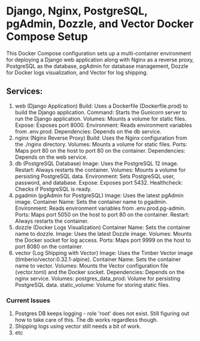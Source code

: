 # Django, Nginx, PostgreSQL, pgAdmin, Dozzle, and Vector Docker Compose Setup
This Docker Compose configuration sets up a multi-container environment for deploying a Django web application along with Nginx as a reverse proxy, PostgreSQL as the database, pgAdmin for database management, Dozzle for Docker logs visualization, and Vector for log shipping.

## Services:

1. web (Django Application)
   Build: Uses a Dockerfile (Dockerfile.prod) to build the Django application.
   Command: Starts the Gunicorn server to run the Django application.
   Volumes: Mounts a volume for static files.
   Expose: Exposes port 8000.
   Environment: Reads environment variables from .env.prod.
   Dependencies: Depends on the db service.
2. nginx (Nginx Reverse Proxy)
   Build: Uses the Nginx configuration from the ./nginx directory.
   Volumes: Mounts a volume for static files.
   Ports: Maps port 80 on the host to port 80 on the container.
   Dependencies: Depends on the web service.
3. db (PostgreSQL Database)
   Image: Uses the PostgreSQL 12 image.
   Restart: Always restarts the container.
   Volumes: Mounts a volume for persisting PostgreSQL data.
   Environment: Sets PostgreSQL user, password, and database.
   Expose: Exposes port 5432.
   Healthcheck: Checks if PostgreSQL is ready.
4. pgadmin (pgAdmin for PostgreSQL)
   Image: Uses the latest pgAdmin image.
   Container Name: Sets the container name to pgadmin.
   Environment: Reads environment variables from .env.prod.pg-admin.
   Ports: Maps port 5050 on the host to port 80 on the container.
   Restart: Always restarts the container.
5. dozzle (Docker Logs Visualization)
   Container Name: Sets the container name to dozzle.
   Image: Uses the latest Dozzle image.
   Volumes: Mounts the Docker socket for log access.
   Ports: Maps port 9999 on the host to port 8080 on the container.
6. vector (Log Shipping with Vector)
   Image: Uses the Timber Vector image (timberio/vector:0.32.1-alpine).
   Container Name: Sets the container name to vector.
   Volumes: Mounts the Vector configuration file (vector.toml) and the Docker socket.
   Dependencies: Depends on the nginx service.
   Volumes:
   postgres_data_prod: Volume for persisting PostgreSQL data.
   static_volume: Volume for storing static files.
### Current Issues
1. Postgres DB keeps logging - role 'root' does not exist. Still figuring out how to take care of this. The db works regardless though.
2. Shipping logs using vector still needs a bit of work.
3. etc
